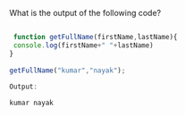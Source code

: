 
What is the output of the following code?

```javascript

 function getFullName(firstName,lastName){
 console.log(firstName+" "+lastName)
}
 
getFullName("kumar","nayak");
 
Output:

kumar nayak

```
